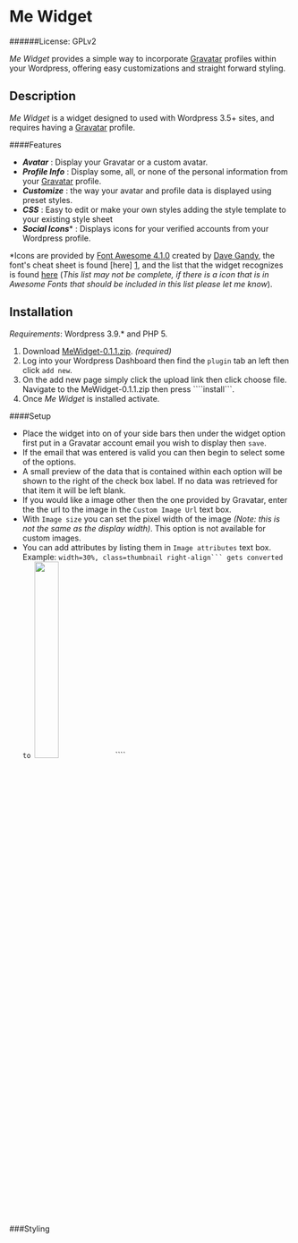 Me Widget
=========
######License: GPLv2

*Me Widget* provides a simple way to incorporate [Gravatar][] profiles within
your Wordpress, offering easy customizations and straight forward styling.

Description
-----------
*Me Widget* is a widget designed to used with Wordpress 3.5+ sites, and requires
having a [Gravatar][] profile.

####Features
- **_Avatar_**        : Display your Gravatar or a custom avatar.
- **_Profile Info_**  : Display some, all, or none of the personal information
from your [Gravatar][] profile.
- **_Customize_**     : the way your avatar and profile data is displayed using
preset styles.
- **_CSS_**           : Easy to edit or make your own styles adding the style
template to your existing style sheet
- **_Social Icons_**\*  : Displays icons for your verified accounts from your
Wordpress profile.

\*Icons are provided by [Font Awesome 4.1.0][3] created by [Dave Gandy][2], the font's
cheat sheet is found [here] [1], and the list that the widget recognizes is
found [here][4] (_This list may not be complete, if there is a icon that is in_
_Awesome Fonts that should be included in this list please let me know_).

Installation
------------
_Requirements_: Wordpress 3.9.\* and PHP 5.
1. Download [MeWidget-0.1.1.zip][5]. _(required)_
2. Log into your Wordpress Dashboard then find the ````plugin```` tab an left
then click ````add new````.
3. On the add new page simply click the upload link then click choose file.
Navigate to the MeWidget-0.1.1.zip then press ````install```.
4. Once _Me Widget_ is installed activate.

####Setup

* Place the widget into on of your side bars then under the
widget option first put in a Gravatar account email you wish to display then
````save````.
* If the email that was entered is valid you can then begin to
select some of the options.
* A small preview of the data that is contained within each option will be shown
to the right of the check box label. If no data was retrieved for that item it
will be left blank.
* If you would like a image other then the one provided by Gravatar, enter the
the url to the image in the ````Custom Image Url```` text box.
* With ````Image size```` you can set the pixel width of the image _(Note: this
is not the same as the display width)_. This option is not available for custom
images.
* You can add attributes by listing them in ````Image attributes```` text box.
Example: ````width=30%, class=thumbnail right-align``` gets converted to
````<img src="http://localhost/kylyv/wp-content/uploads/me_graphic.png" width="30%" class="thumbnail right-align">````

###Styling

[gravatar]: https://gravatar.com "Gravatar"
[1]: http://fortawesome.github.io/Font-Awesome/cheatsheet/ "Font Awesome Icons"
[2]: https://twitter.com/davegandy "Dave Gandy"
[3]: http://fortawesome.github.io/Font-Awesome/ "Font Awesome"
[4]: https://github.com/Kyly/MeWidget/blob/master/soc_icons_fa "Social Icon List"
[5]: https://github.com/Kyly/MeWidget/archive/v0.1.1.zip "Download Me Widget v0.1.1"